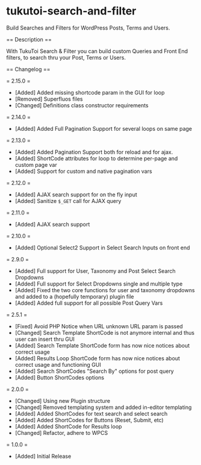 # tukutoi-search-and-filter

Build Searches and Filters for WordPress Posts, Terms and Users.

== Description ==

With TukuToi Search & Filter you can build custom Queries and Front End filters, to search thru your Post, Terms or Users.

== Changelog ==

= 2.15.0 =
* [Added] Added missing shortcode param in the GUI for loop
* [Removed] Superfluos files
* [Changed] Definitions class constructor requirements

= 2.14.0 =
* [Added] Added Full Pagination Support for several loops on same page

= 2.13.0 =
* [Added] Added Pagination Support both for reload and for ajax.
* [Added] ShortCode attributes for loop to determine per-page and custom page var 
* [Added] Support for custom and native pagination vars

= 2.12.0 =
* [Added] AJAX search support for on the fly input
* [Added] Sanitize `$_GET` call for AJAX query

= 2.11.0 =
* [Added] AJAX search support

= 2.10.0 =
* [Added] Optional Select2 Support in Select Search Inputs on front end

= 2.9.0 =
* [Added] Full support for User, Taxonomy and Post Select Search Dropdowns
* [Added] Full support for Select Dropdowns single and multiple type
* [Added] Fixed the two core functions for user and taxonomy dropdowns and added to a (hopefully temporary) plugin file
* [Added] Added full support for all possible Post Query Vars

= 2.5.1 =
* [Fixed] Avoid PHP Notice when URL unknown URL param is passed
* [Changed] Search Template ShortCode is not anymore internal and thus user can insert thru GUI
* [Added] Search Template ShortCode form has now nice notices about correct usage
* [Added] Results Loop ShortCode form has now nice notices about correct usage and functioning GUI
* [Added] Search ShortCodes "Search By" options for post query
* [Added] Button ShortCodes options

= 2.0.0 =
* [Changed] Using new Plugin structure
* [Changed] Removed templating system and added in-editor templating
* [Added] Added ShortCodes for text search and select search
* [Added] Added ShortCodes for Buttons (Reset, Submit, etc)
* [Added] Added ShortCode for Results loop
* [Changed] Refactor, adhere to WPCS

= 1.0.0 =
* [Added] Initial Release
